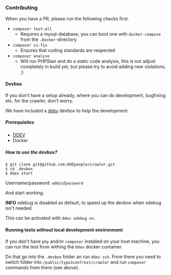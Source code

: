 ### Contributing

When you have a PR, please run the following checks first.

* `composer test:all`
    * Requires a mysql-database, you can boot one with `docker-compose` from the `.Docker`-directory
* `composer cs-fix`
    * Ensures that coding standards are respected
* `composer analyse`
    * Will run PHPStan and do a static code analysis, this is not adjust completely in build yet, but please try to avoid adding new violations. ;)

#### Devbox

If you don't have a setup already, where you can do development, bugfixing etc. for the crawler, don't worry.

We have included a [ddev](https://www.ddev.com) devbox to help the development.

##### Prerequisites

* [DDEV](https://www.ddev.com)
* Docker

##### How to use the devbox?

```shell script
$ git clone git@github.com:AOEpeople/crawler.git
$ cd .devbox
$ ddev start
```

Username/password: `admin`/`password`

And start working.

**INFO**
xdebug is disabled as default, to speed up the devbox when xdebug isn't needed.

This can be activated with `ddev xdebug on`.

#### Running tests without local development environment
If you don't have `php` and/or `composer` installed on your host machine,
you can run the test from withing the `ddev` docker container.

Do that go into the `.devbox` folder an run `ddev ssh`.
From there you need to switch folder into `/public/typo3conf/ext/crawler`
and run `composer` commands from there (see above).
